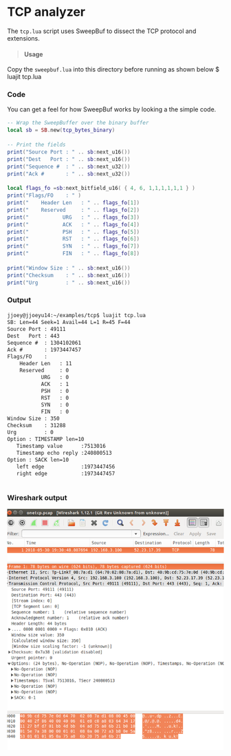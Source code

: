 TCP analyzer
============

The `tcp.lua` script uses SweepBuf to dissect the  TCP protocol and extensions.

> #### Usage
 Copy the `sweepbuf.lua` into this directory before running as shown below 
 $ luajit tcp.lua 


### Code

You can get a feel for how SweepBuf works by looking a the simple code.

````lua
-- Wrap the SweepBuffer over the binary buffer
local sb = SB.new(tcp_bytes_binary) 

-- Print the fields
print("Source Port : " .. sb:next_u16())
print("Dest   Port : " .. sb:next_u16())
print("Sequence #  : " .. sb:next_u32())
print("Ack #       : " .. sb:next_u32())

local flags_fo =sb:next_bitfield_u16( { 4, 6, 1,1,1,1,1,1 } ) 
print("Flags/FO    : " )
print("    Header Len   : " .. flags_fo[1])
print("    Reserved     : " .. flags_fo[2])
print("           URG   : " .. flags_fo[3])
print("           ACK   : " .. flags_fo[4])
print("           PSH   : " .. flags_fo[5])
print("           RST   : " .. flags_fo[6])
print("           SYN   : " .. flags_fo[7])
print("           FIN   : " .. flags_fo[8])

print("Window Size : " .. sb:next_u16())
print("Checksum    : " .. sb:next_u16())
print("Urg         : " .. sb:next_u16())
````

### Output

````
jjoey@jjoeyu14:~/examples/tcp$ luajit tcp.lua 
SB: Len=44 Seek=1 Avail=44 L=1 R=45 F=44
Source Port : 49111
Dest   Port : 443
Sequence #  : 1304102061
Ack #       : 1973447457
Flags/FO    : 
    Header Len   : 11
    Reserved     : 0
           URG   : 0
           ACK   : 1
           PSH   : 0
           RST   : 0
           SYN   : 0
           FIN   : 0
Window Size : 350
Checksum    : 31288
Urg         : 0
Option : TIMESTAMP len=10
   Timestamp value      :7513016
   Timestamp echo reply :240800513
Option : SACK len=10
   left edge            :1973447456
   right edge           :1973447457


````

### Wireshark output


![Wirshark output of the same packet](https://github.com/trisulnsm/bitmaul/blob/master/examples/tcp/wiresharktcp.png?raw=true) 




